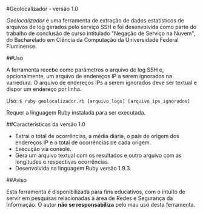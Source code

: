 #Geolocalizador - versão 1.0

*Geolocalizador* é uma ferramenta de extração de dados estatísticos de arquivos de log gerados pelo serviço SSH e foi desenvolvida como parte do trabalho de conclusão de curso intitulado "Negação de Serviço na Nuvem", do Bacharelado em Ciência da Computação da Universidade Federal Fluminense.

##Uso

A ferramenta recebe como parâmetros o arquivo de log SSH e, opcionalmente, um arquivo de endereços IP a serem ignorados na varredura. O arquivo de endereços IPs a serem ignorados deve ser textual e dispor um endereço por linha.

Uso: `$ ruby geolocalizador.rb [arquivo_logs] [arquivo_ips_ignorados]`

Requer a linguagem Ruby instalada para ser executada.

##Características da versão 1.0

* Extrai o total de ocorrências, a média diária, o país de origem dos endereços IP e o total de ocorrências de cada origem.
* Execução via console.
* Gera um arquivo textual com os resultados e outro arquivo com as longitudes e respectivas ocorrências.
* Desenvolvida na linguagem Ruby versão 1.9.3.

##Aviso

Esta ferramenta é disponibilizada para fins educativos, com o intuito de servir em pesquisas relacionadas à área de Redes e Segurança da Informação. O autor **não se responsabiliza** pelo mau uso desta ferramenta.
